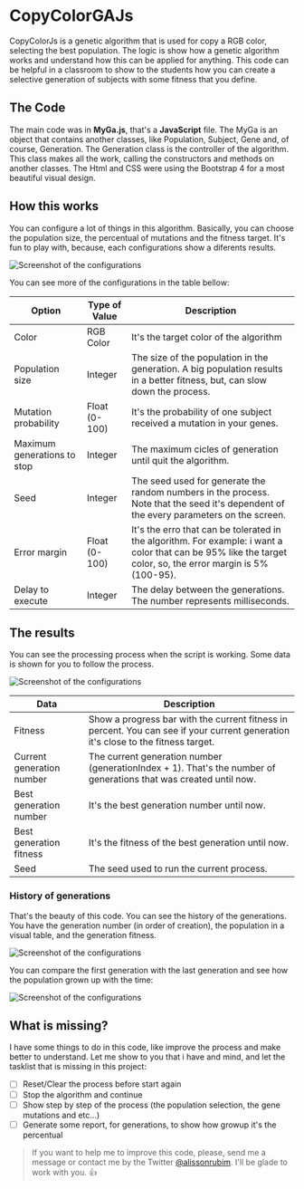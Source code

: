 # CopyColorGAJs
CopyColorJs is a genetic algorithm that is used for copy a RGB color, selecting the best population. The logic is show how a genetic algorithm works and understand how this can be applied for anything. This code can be helpful in a classroom to show to the students how you can create a selective generation of subjects with some fitness that you define.

## The Code
The main code was in **MyGa.js**, that's a **JavaScript** file. The MyGa is an object that contains another classes, like Population, Subject, Gene and, of course, Generation. The Generation class is the controller of the algorithm. This class makes all the work, calling the constructors and methods on another classes.
The Html and CSS were using the Bootstrap 4 for a most beautiful visual design.

## How this works
You can configure a lot of things in this algorithm. Basically, you can choose the population size, the percentual of mutations and the fitness target. It's fun to play with, because, each configurations show a diferents results.

![Screenshot of the configurations](https://github.com/alissonrubim/CopyColorGAJs/blob/master/Screenshots/configuration_screenshot.png)

You can see more of the configurations in the table bellow:
 
Option | Type of Value | Description
------------ | ------------- | ------------
Color | RGB Color | It's the target color of the algorithm
Population size | Integer | The size of the population in the generation. A big population results in a better fitness, but, can slow down the process. 
Mutation probability | Float (0-100) | It's the probability of one subject received a mutation in your genes.
Maximum generations to stop | Integer | The maximum cicles of generation until quit the algorithm.
Seed | Integer | The seed used for generate the random numbers in the process. Note that the seed it's dependent of the every parameters on the screen. 
Error margin | Float (0-100) | It's the erro that can be tolerated in the algorithm. For example: i want a color that can be 95% like the target color, so, the error margin is 5% (100-95).
Delay to execute | Integer | The delay between the generations. The number represents milliseconds. 

## The results
You can see the processing process when the script is working. Some data is shown for you to follow the process.

![Screenshot of the configurations](https://github.com/alissonrubim/CopyColorGAJs/blob/master/Screenshots/result_screenshot.png)

Data | Description
------------ | -------------
Fitness | Show a progress bar with the current fitness in percent. You can see if your current generation it's close to the fitness target.
Current generation number | The current generation number (generationIndex + 1). That's the number of generations that was created until now.
Best generation number | It's the best generation number until now.
Best generation fitness | It's the fitness of the best generation until now.
Seed | The seed used to run the current process.

### History of generations
That's the beauty of this code. You can see the history of the generations. You have the generation number (in order of creation), the population in a visual table, and the generation fitness.

![Screenshot of the configurations](https://github.com/alissonrubim/CopyColorGAJs/blob/master/Screenshots/history_screenshot.png)

You can compare the first generation with the last generation and see how the population grown up with the time:

![Screenshot of the configurations](https://github.com/alissonrubim/CopyColorGAJs/blob/master/Screenshots/first_vs_last_screenshot.png)

## What is missing?
I have some things to do in this code, like improve the process and make better to understand. Let me show to you that i have and mind, and let the tasklist that is missing in this project:

- [ ] Reset/Clear the process before start again
- [ ] Stop the algorithm and continue
- [ ] Show step by step of the process (the population selection, the gene mutations and etc...)
- [ ] Generate some report, for generations, to show how growup it's the percentual

> If you want to help me to improve this code, please, send me a message or contact me by the Twitter [@alissonrubim](http://twitter.com/alissonrubim). I'll be glade to work with you. :+1:
